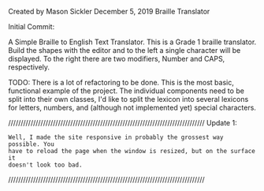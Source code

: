 Created by Mason Sickler
December 5, 2019
Braille Translator


Initial Commit:

  A Simple Braille to English Text Translator.
  This is a Grade 1 braille translator. Build the shapes with the editor and to
  the left a single character will be displayed. To the right there are two
  modifiers, Number and CAPS, respectively.

  TODO:
   There is a lot of refactoring to be done. This is the most basic, functional
   example of the project. The individual components need to be split into their
   own classes, I'd like to split the lexicon into several lexicons for letters,
   numbers, and (although not implemented yet) special characters.

///////////////////////////////////////////////////////////////////////////////
Update 1:

    Well, I made the site responsive in probably the grossest way possible. You
    have to reload the page when the window is resized, but on the surface it
    doesn't look too bad.

///////////////////////////////////////////////////////////////////////////////
